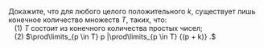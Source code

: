 Докажите, что для любого целого положительного $k$, существует лишь конечное количество множеств $T,$ таких, что: 
<br/>&nbsp;&nbsp;&nbsp;(1) $T$ состоит из конечного количества простых чисел;
<br/>&nbsp;&nbsp;&nbsp;(2) $\prod\limits_{p \in T} p |\prod\limits_{p \in T} {(p + k)} .$